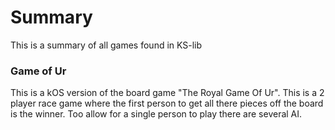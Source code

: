 # Summary

This is a summary of all games found in KS-lib

### Game of Ur

  This is a kOS version of the board game "The Royal Game Of Ur". 
    This is a 2 player race game where the first person to get all there pieces off the board is the winner.
	Too allow for a single person to play there are several AI.